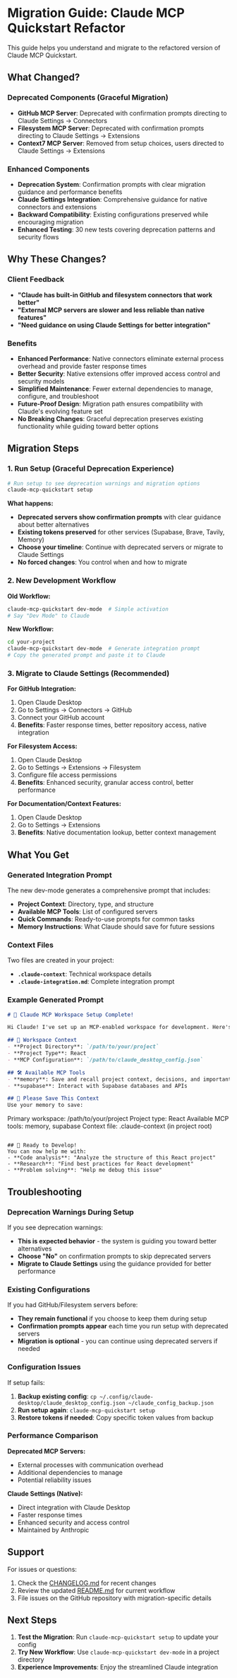# Migration Guide: Claude MCP Quickstart Refactor

This guide helps you understand and migrate to the refactored version of Claude MCP Quickstart.

## What Changed?

### Deprecated Components (Graceful Migration)
- **GitHub MCP Server**: Deprecated with confirmation prompts directing to Claude Settings → Connectors
- **Filesystem MCP Server**: Deprecated with confirmation prompts directing to Claude Settings → Extensions  
- **Context7 MCP Server**: Removed from setup choices, users directed to Claude Settings → Extensions

### Enhanced Components
- **Deprecation System**: Confirmation prompts with clear migration guidance and performance benefits
- **Claude Settings Integration**: Comprehensive guidance for native connectors and extensions
- **Backward Compatibility**: Existing configurations preserved while encouraging migration
- **Enhanced Testing**: 30 new tests covering deprecation patterns and security flows

## Why These Changes?

### Client Feedback
- **"Claude has built-in GitHub and filesystem connectors that work better"**
- **"External MCP servers are slower and less reliable than native features"**
- **"Need guidance on using Claude Settings for better integration"**

### Benefits
- **Enhanced Performance**: Native connectors eliminate external process overhead and provide faster response times
- **Better Security**: Native extensions offer improved access control and security models
- **Simplified Maintenance**: Fewer external dependencies to manage, configure, and troubleshoot
- **Future-Proof Design**: Migration path ensures compatibility with Claude's evolving feature set
- **No Breaking Changes**: Graceful deprecation preserves existing functionality while guiding toward better options

## Migration Steps

### 1. Run Setup (Graceful Deprecation Experience)

```bash
# Run setup to see deprecation warnings and migration options
claude-mcp-quickstart setup
```

**What happens:**
- **Deprecated servers show confirmation prompts** with clear guidance about better alternatives
- **Existing tokens preserved** for other services (Supabase, Brave, Tavily, Memory)
- **Choose your timeline**: Continue with deprecated servers or migrate to Claude Settings
- **No forced changes**: You control when and how to migrate

### 2. New Development Workflow

**Old Workflow:**
```bash
claude-mcp-quickstart dev-mode  # Simple activation
# Say "Dev Mode" to Claude
```

**New Workflow:**
```bash
cd your-project
claude-mcp-quickstart dev-mode  # Generate integration prompt
# Copy the generated prompt and paste it to Claude
```

### 3. Migrate to Claude Settings (Recommended)

**For GitHub Integration:**
1. Open Claude Desktop
2. Go to Settings → Connectors → GitHub
3. Connect your GitHub account
4. **Benefits**: Faster response times, better repository access, native integration

**For Filesystem Access:**
1. Open Claude Desktop  
2. Go to Settings → Extensions → Filesystem
3. Configure file access permissions
4. **Benefits**: Enhanced security, granular access control, better performance

**For Documentation/Context Features:**
1. Open Claude Desktop
2. Go to Settings → Extensions
3. **Benefits**: Native documentation lookup, better context management

## What You Get

### Generated Integration Prompt
The new dev-mode generates a comprehensive prompt that includes:

- **Project Context**: Directory, type, and structure
- **Available MCP Tools**: List of configured servers
- **Quick Commands**: Ready-to-use prompts for common tasks
- **Memory Instructions**: What Claude should save for future sessions

### Context Files
Two files are created in your project:

- **`.claude-context`**: Technical workspace details
- **`.claude-integration.md`**: Complete integration prompt

### Example Generated Prompt

```markdown
# 🚀 Claude MCP Workspace Setup Complete!

Hi Claude! I've set up an MCP-enabled workspace for development. Here's everything you need to know:

## 📁 Workspace Context
- **Project Directory**: `/path/to/your/project`
- **Project Type**: React
- **MCP Configuration**: `/path/to/claude_desktop_config.json`

## 🛠️ Available MCP Tools
- **memory**: Save and recall project context, decisions, and important information
- **supabase**: Interact with Supabase databases and APIs

## 🧠 Please Save This Context
Use your memory to save:
```
Primary workspace: /path/to/your/project
Project type: React
Available MCP tools: memory, supabase
Context file: .claude-context (in project root)
```

## 🚀 Ready to Develop!
You can now help me with:
- **Code analysis**: "Analyze the structure of this React project"
- **Research**: "Find best practices for React development"
- **Problem solving**: "Help me debug this issue"
```

## Troubleshooting

### Deprecation Warnings During Setup
If you see deprecation warnings:
- **This is expected behavior** - the system is guiding you toward better alternatives
- **Choose "No"** on confirmation prompts to skip deprecated servers
- **Migrate to Claude Settings** using the guidance provided for better performance

### Existing Configurations
If you had GitHub/Filesystem servers before:
- **They remain functional** if you choose to keep them during setup
- **Confirmation prompts appear** each time you run setup with deprecated servers
- **Migration is optional** - you can continue using deprecated servers if needed

### Configuration Issues
If setup fails:
1. **Backup existing config**: `cp ~/.config/claude-desktop/claude_desktop_config.json ~/claude_config_backup.json`
2. **Run setup again**: `claude-mcp-quickstart setup`
3. **Restore tokens if needed**: Copy specific token values from backup

### Performance Comparison
**Deprecated MCP Servers:**
- External processes with communication overhead
- Additional dependencies to manage
- Potential reliability issues

**Claude Settings (Native):**
- Direct integration with Claude Desktop
- Faster response times
- Enhanced security and access control
- Maintained by Anthropic

## Support

For issues or questions:
1. Check the [CHANGELOG.md](./CHANGELOG.md) for recent changes
2. Review the updated [README.md](./README.md) for current workflow
3. File issues on the GitHub repository with migration-specific details

## Next Steps

1. **Test the Migration**: Run `claude-mcp-quickstart setup` to update your config
2. **Try New Workflow**: Use `claude-mcp-quickstart dev-mode` in a project directory
3. **Experience Improvements**: Enjoy the streamlined Claude integration